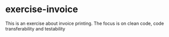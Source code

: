 # exercise-invoice
This is an exercise about invoice printing. The focus is on clean code, code transferability and testability
